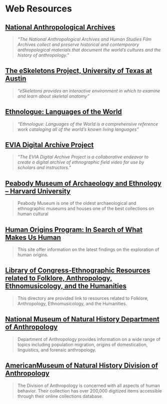 # Web Resources

## [National Anthropological Archives](http://anthropology.si.edu/archives_collections.html)

> _“The National Anthropological Archives and Human Studies Film Archives collect and preserve historical and contemporary anthropological materials that document the world’s cultures and the history of anthropology.”_

## [The eSkeletons Project, University of Texas at Austin](http://www.eskeletons.org/index.html)

> _“eSkeletons provides an interactive environment in which to examine and learn about skeletal anatomy”_

## [Ethnologue: Languages of the World](https://www.ethnologue.com/)

> _“Ethnologue: Languages of the World is a comprehensive reference work cataloging all of the world’s known living languages”_

## [EVIA Digital Archive Project](http://www.eviada.org/default.cfm)

> _“The EVIA Digital Archive Project is a collaborative endeavor to create a digital archive of ethnographic field video for use by scholars and instructors.”_

## [Peabody Museum of Archaeology and Ethnology – Harvard University](https://peabody.harvard.edu/)

> Peabody Museum is one of the oldest archaeological and ethnographic museums and houses one of the best collections on human cultural

## [Human Origins Program: In Search of What Makes Us Human](http://humanorigins.si.edu/)

> This site offer information on the latest findings on the exploration of human origins.

## [Library of Congress-Ethnographic Resources related to Folklore, Anthropology, Ethnomusicology, and the Humanities](http://2008.myvote.org/www.loc.gov/folklife/other.html)

> This directory are provided link to resources related to Folklore, Anthropology, Ethnomusicology, and the Humanities.

## [National Museum of Natural History Department of Anthropology](http://anthropology.si.edu/)

> Department of Anthropology provides information on a wide range of topics including population migration, origins of domestication, linguistics, and forensic anthropology.

## [AmericanMuseum of Natural History Division of Anthropology](http://research.amnh.org/anthropology/)

> The Division of Anthropology is concerned with all aspects of human behavior. Their collection has over 200,000 digitized items accessible through their online collections database.



